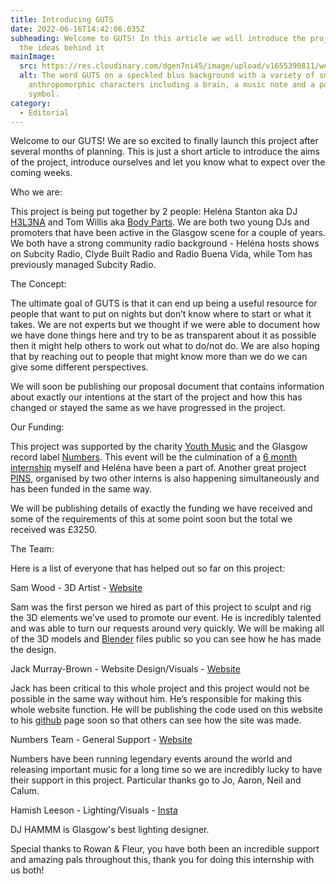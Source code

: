 ```yaml
---
title: Introducing GUTS
date: 2022-06-16T14:42:06.035Z
subheading: Welcome to GUTS! In this article we will introduce the project and
  the ideas behind it
mainImage:
  src: https://res.cloudinary.com/dgen7ni45/image/upload/v1655390811/website_header_image_ft5o6z.png
  alt: The word GUTS on a speckled blus background with a variety of smiling
    anthropomorphic characters including a brain, a music note and a pound
    symbol.
category:
  - Editorial
---
```

Welcome to our GUTS! We are so excited to finally launch this project after several months of planning. This is just a short article to introduce the aims of the project, introduce ourselves and let you know what to expect over the coming weeks.

Who we are:

This project is being put together by 2 people: Heléna Stanton aka DJ [H3L3NA](https://www.instagram.com/helena_h3l3na/) and Tom Willis aka [Body Parts](https://www.instagram.com/bodyparts.gla/). We are both two young DJs and promoters that have been active in the Glasgow scene for a couple of years. We both have a strong community radio background - Heléna hosts shows on Subcity Radio, Clyde Built Radio and Radio Buena Vida, while Tom has previously managed Subcity Radio.

The Concept:

The ultimate goal of GUTS is that it can end up being a useful resource for people that want to put on nights but don’t know where to start or what it takes. We are not experts but we thought if we were able to document how we have done things here and try to be as transparent about it as possible then it might help others to work out what to do/not do. We are also hoping that by reaching out to people that might know more than we do we can give some different perspectives.

We will soon be publishing our proposal document that contains information about exactly our intentions at the start of the project and how this has changed or stayed the same as we have progressed in the project.

Our Funding:

This project was supported by the charity [Youth Music](https://youthmusic.org.uk/) and the Glasgow record label [Numbers](http://nmbrs.net/). This event will be the culmination of a [6 month internship](https://youthmusic.nmbrs.net/) myself and Heléna have been a part of. Another great project [PINS](https://www.instagram.com/pinsthetape/), organised by two other interns is also happening simultaneously and has been funded in the same way.

We will be publishing details of exactly the funding we have received and some of the requirements of this at some point soon but the total we received was £3250.

The Team:

Here is a list of everyone that has helped out so far on this project:

Sam Wood - 3D Artist - [Website](https://www.instagram.com/sam.woodd/)

Sam was the first person we hired as part of this project to sculpt and rig the 3D elements we’ve used to promote our event. He is incredibly talented and was able to turn our requests around very quickly. We will be making all of the 3D models and [Blender](https://www.blender.org/) files public so you can see how he has made the design.

Jack Murray-Brown - Website Design/Visuals - [Website](https://www.jackmurraybrown.com/)

Jack has been critical to this whole project and this project would not be possible in the same way without him. He’s responsible for making this whole website function. He will be publishing the code used on this website to his [github](https://github.com/) page soon so that others can see how the site was made.

Numbers Team - General Support - [Website](http://nmbrs.net/)

Numbers have been running legendary events around the world and releasing important music for a long time so we are incredibly lucky to have their support in this project. Particular thanks go to Jo, Aaron, Neil and Calum.

Hamish Leeson - Lighting/Visuals - [Insta](https://www.instagram.com/hammmmmmmml/)

DJ HAMMM is Glasgow's best lighting designer.

Special thanks to Rowan & Fleur, you have both been an incredible support and amazing pals throughout this, thank you for doing this internship with us both!